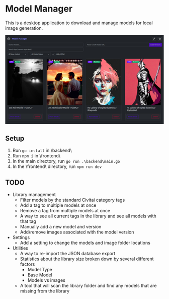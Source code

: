 # Model Manager
This is a desktop application to download and manage models for local image generation.

![Application preview screenshot](homepage-preview.png)

## Setup
1. Run `go install` in \backend\
2. Run `npm i` in \frontend\
3. In the main directory, run `go run .\backend\main.go`
4. In the \frontend\ directory, run `npm run dev`

## TODO
- Library management
    - Filter models by the standard Civitai category tags
    - Add a tag to multiple models at once
    - Remove a tag from multiple models at once
    - A way to see all current tags in the library and see all models with that tag
    - Manually add a new model and version
    - Add/remove images associated with the model version
- Settings
    - Add a setting to change the models and image folder locations
- Utilities
    - A way to re-import the JSON database export
    - Statistics about the library size broken down by several different factors
        - Model Type
        - Base Model
        - Models vs images
    - A tool that will scan the library folder and find any models that are missing from the library
